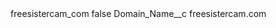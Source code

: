 <?xml version="1.0" encoding="UTF-8"?>
<CustomMetadata xmlns="http://soap.sforce.com/2006/04/metadata" xmlns:xsi="http://www.w3.org/2001/XMLSchema-instance" xmlns:xsd="http://www.w3.org/2001/XMLSchema">
    <label>freesistercam_com</label>
    <protected>false</protected>
    <values>
        <field>Domain_Name__c</field>
        <value xsi:type="xsd:string">freesistercam.com</value>
    </values>
</CustomMetadata>
